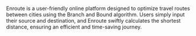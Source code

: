 Enroute is a user-friendly online platform designed to optimize travel routes between cities using the Branch and Bound algorithm. Users simply input their source and destination, and Enroute swiftly calculates the shortest distance, ensuring an efficient and time-saving journey.
